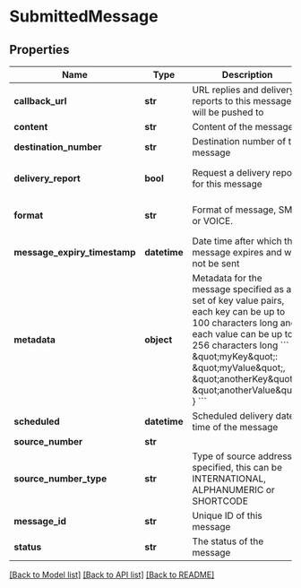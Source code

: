 # SubmittedMessage

## Properties
Name | Type | Description | Notes
------------ | ------------- | ------------- | -------------
**callback_url** | **str** | URL replies and delivery reports to this message will be pushed to | [optional] 
**content** | **str** | Content of the message | [optional] 
**destination_number** | **str** | Destination number of the message | [optional] 
**delivery_report** | **bool** | Request a delivery report for this message | [optional] [default to False]
**format** | **str** | Format of message, SMS or VOICE. | [optional] [default to 'SMS']
**message_expiry_timestamp** | **datetime** | Date time after which the message expires and will not be sent | [optional] 
**metadata** | **object** | Metadata for the message specified as a set of key value pairs, each key can be up to 100 characters long and each value can be up to 256 characters long &#x60;&#x60;&#x60; {    \&quot;myKey\&quot;: \&quot;myValue\&quot;,    \&quot;anotherKey\&quot;: \&quot;anotherValue\&quot; } &#x60;&#x60;&#x60;  | [optional] 
**scheduled** | **datetime** | Scheduled delivery date time of the message | [optional] 
**source_number** | **str** |  | [optional] 
**source_number_type** | **str** | Type of source address specified, this can be INTERNATIONAL, ALPHANUMERIC or SHORTCODE | [optional] 
**message_id** | **str** | Unique ID of this message | [optional] 
**status** | **str** | The status of the message | [optional] 

[[Back to Model list]](../README.md#documentation-for-models) [[Back to API list]](../README.md#documentation-for-api-endpoints) [[Back to README]](../README.md)


